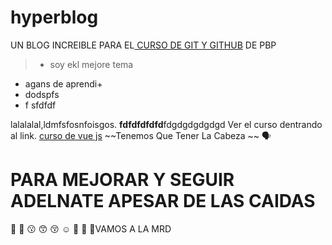 # hyperblog
UN BLOG INCREIBLE PARA EL[ CURSO DE GIT Y GITHUB](https://platzi.com/cursos/git-github/ " CURSO DE GIT Y GITHUB") DE PBP
> * soy ekl mejore tema
* agans de aprendi+
* dodspfs
*  f sfdfdf


lalalalal,ldmfsfosnfoisgos. **fdfdfdfdfd**fdgdgdgdgdgd
Ver el curso dentrando al link.
[curso de vue js](https://ed.team/cursos/vue "curso de vue js")
~~Tenemos Que Tener  La Cabeza ~~
🗣️
# PARA MEJORAR Y SEGUIR ADELNATE APESAR DE LAS CAIDAS
🥰 🥰 😗 😙 😚 ☺️ 🙂 🤗 🤩VAMOS A LA MRD
